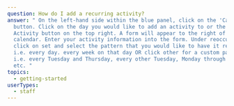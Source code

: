 ```yaml
---
question: How do I add a recurring activity?
answer: " On the left-hand side within the blue panel, click on the 'Calendar'
  button. Click on the day you would like to add an activity to or the + Add
  Activity button on the top right. A form will appear to the right of your
  calendar. Enter your activity information into the form. Under reoccurring,
  click on set and select the pattern that you would like to have it repeat in,
  i.e. every day. every week on that day OR click other for a custom pattern,
  i.e. every Tuesday and Thursday, every other Tuesday, Monday through Friday
  etc. "
topics:
  - getting-started
userTypes:
  - staff
---
```

